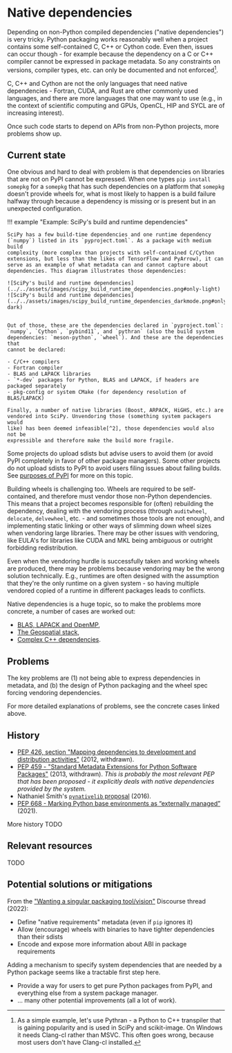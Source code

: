 # Native dependencies

Depending on non-Python compiled dependencies ("native dependencies") is very
tricky. Python packaging works reasonably well when a project contains some
self-contained C, C++ or Cython code. Even then, issues can occur though - for
example because the dependency on a C or C++ compiler cannot be expressed in
package metadata. So any constraints on versions, compiler types, etc. can only
be documented and not enforced[^1].

[^1]:
    As a simple example, let's use Pythran - a Python to C++ transpiler that is
    gaining popularity and is used in SciPy and scikit-image. On Windows it
    needs Clang-cl rather than MSVC. This often goes wrong, because most users
    don't have Clang-cl installed.

C, C++ and Cython are not the only languages that need native dependencies -
Fortran, CUDA, and Rust are other commonly used languages, and there are more
languages that one may want to use (e.g., in the context of scientific
computing and GPUs, OpenCL, HIP and SYCL are of increasing interest).

Once such code starts to depend on APIs from non-Python projects, more problems
show up.


## Current state

One obvious and hard to deal with problem is that dependencies on libraries
that are not on PyPI cannot be expressed. When one types `pip install somepkg`
for a `somepkg` that has such dependencies on a platform that `somepkg` doesn't
provide wheels for, what is most likely to happen is a build failure halfway
through because a dependency is missing or is present but in an unexpected
configuration.

!!! example "Example: SciPy's build and runtime dependencies"

    SciPy has a few build-time dependencies and one runtime dependency
    (`numpy`) listed in its `pyproject.toml`. As a package with medium build
    complexity (more complex than projects with self-contained C/Cython
    extensions, but less than the likes of TensorFlow and PyArrow), it can
    serve as an example of what metadata can and cannot capture about
    dependencies. This diagram illustrates those dependencies:

    ![SciPy's build and runtime dependencies](../../assets/images/scipy_build_runtime_dependencies.png#only-light)
    ![SciPy's build and runtime dependencies](../../assets/images/scipy_build_runtime_dependencies_darkmode.png#only-dark)


    Out of those, these are the dependencies declared in `pyproject.toml`:
    `numpy`, `Cython`, `pybind11`, and `pythran` (also the build system
    dependencies: `meson-python`, `wheel`). And these are the dependencies that
    cannot be declared:

    - C/C++ compilers
    - Fortran compiler
    - BLAS and LAPACK libraries
    - `*-dev` packages for Python, BLAS and LAPACK, if headers are packaged separately
    - pkg-config or system CMake (for dependency resolution of BLAS/LAPACK)

    Finally, a number of native libraries (Boost, ARPACK, HiGHS, etc.) are
    vendored into SciPy. Unvendoring those (something system packagers would
    like) has been deemed infeasible[^2], those dependencies would also not be
    expressible and therefore make the build more fragile.

[^2]:
    With Meson as the new build system for SciPy, it is becoming possible to
    query the system for dependencies first, and only fall back to a vendored
    version if the system is not found. This may be done in the future.

Some projects do upload sdists but advise users to avoid them (or avoid PyPI
completely in favor of other package managers). Some other projects do not
upload sdists to PyPI to avoid users filing issues about failing builds. See
[purposes of PyPI](../../meta-topics/purposes_of_pypi.md) for more on this
topic.

Building wheels is challenging too. Wheels are required to be self-contained,
and therefore must vendor those non-Python dependencies. This means that a
project becomes responsible for (often) rebuilding the dependency, dealing with
the vendoring process (through `auditwheel`, `delocate`, `delvewheel`, etc. -
and sometimes those tools are not enough), and implementing static linking or
other ways of slimming down wheel sizes when vendoring large libraries. There
may be other issues with vendoring, like EULA's for libraries like CUDA and MKL
being ambiguous or outright forbidding redistribution.

Even when the vendoring hurdle is successfully taken and working wheels are
produced, there may be problems because vendoring may be the wrong solution
technically. E.g., runtimes are often designed with the assumption that they're
the only runtime on a given system - so having multiple vendored copied of a
runtime in different packages leads to conflicts.

Native dependencies is a huge topic, so to make the problems more concrete, a
number of cases are worked out:

- [BLAS, LAPACK and OpenMP](blas_openmp.md),
- [The Geospatial stack](geospatial_stack.md),
- [Complex C++ dependencies](cpp_deps.md).


## Problems

The key problems are (1) not being able to express dependencies in metadata,
and (b) the design of Python packaging and the wheel spec forcing vendoring
dependencies.

For more detailed explanations of problems, see the concrete cases linked above.


## History

- [PEP 426, section "Mapping dependencies to development and distribution activities"](https://peps.python.org/pep-0426/#mapping-dependencies-to-development-and-distribution-activities) (2012, withdrawn).
- [PEP 459 - "Standard Metadata Extensions for Python Software Packages"](https://peps.python.org/pep-0459/)
  (2013, withdrawn). *This is probably the most relevant PEP that has been
  proposed - it explicitly deals with native dependencies provided by the
  system.*
- Nathaniel Smith's [`pynativelib` proposal](https://github.com/njsmith/wheel-builders/blob/pynativelib-proposal/pynativelib-proposal.rst)
  (2016).
- [PEP 668 - Marking Python base environments as “externally managed”](https://peps.python.org/pep-0668/) (2021).

More history TODO


## Relevant resources

TODO


## Potential solutions or mitigations

From the ["Wanting a singular packaging tool/vision"](https://discuss.python.org/t/wanting-a-singular-packaging-tool-vision/21141/92)
Discourse thread (2022):

- Define "native requirements" metadata (even if `pip` ignores it)
- Allow (encourage) wheels with binaries to have tighter dependencies than their sdists
- Encode and expose more information about ABI in package requirements

Adding a mechanism to specify system dependencies that are needed by a Python
package seems like a tractable first step here.

- Provide a way for users to get pure Python packages from PyPI, and everything
  else from a system package manager.
- ... many other potential improvements (all a lot of work).

